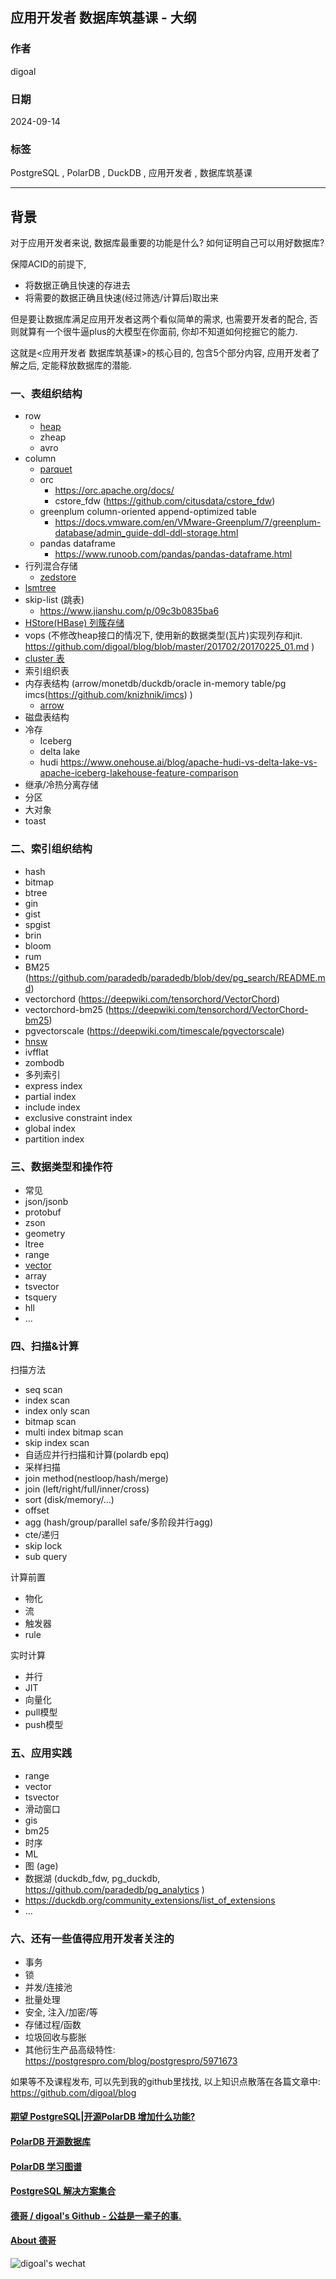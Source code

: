 ## 应用开发者 数据库筑基课 - 大纲      
                                                                                  
### 作者                                                      
digoal                                                      
                                                             
### 日期                                                           
2024-09-14                                                    
                                                          
### 标签                                                        
PostgreSQL , PolarDB , DuckDB , 应用开发者 , 数据库筑基课       
                                                                                 
----                                                          
                                                                        
## 背景     
  
对于应用开发者来说, 数据库最重要的功能是什么? 如何证明自己可以用好数据库?   
  
保障ACID的前提下,   
- 将数据正确且快速的存进去   
- 将需要的数据正确且快速(经过筛选/计算后)取出来   
  
但是要让数据库满足应用开发者这两个看似简单的需求, 也需要开发者的配合, 否则就算有一个很牛逼plus的大模型在你面前, 你却不知道如何挖掘它的能力.   
  
这就是<应用开发者 数据库筑基课>的核心目的, 包含5个部分内容, 应用开发者了解之后, 定能释放数据库的潜能.    
  
  
### 一、表组织结构   
- row 
    - [heap](../202409/20240919_02.md) 
    - zheap
    - avro 
- column
    - [parquet](../202410/20241015_01.md)
    - orc
        - https://orc.apache.org/docs/
        - cstore_fdw (https://github.com/citusdata/cstore_fdw)  
    - greenplum column-oriented append-optimized table
        - https://docs.vmware.com/en/VMware-Greenplum/7/greenplum-database/admin_guide-ddl-ddl-storage.html
    - pandas dataframe
        - https://www.runoob.com/pandas/pandas-dataframe.html  
- 行列混合存储
    - [zedstore](../202409/20240923_01.md)  
- [lsmtree](../202411/20241122_01.md)   
- skip-list (跳表)
    - https://www.jianshu.com/p/09c3b0835ba6  
- [HStore(HBase) 列簇存储](../202411/20241107_01.md)   
- vops (不修改heap接口的情况下, 使用新的数据类型(瓦片)实现列存和jit. https://github.com/digoal/blog/blob/master/201702/20170225_01.md )
- [cluster 表](../202410/20241024_01.md)  
- 索引组织表  
- 内存表结构  (arrow/monetdb/duckdb/oracle in-memory table/pg imcs(https://github.com/knizhnik/imcs) )
    - [arrow](../202501/20250127_01.md)   
- 磁盘表结构    
- 冷存
    - Iceberg  
    - delta lake
    - hudi  https://www.onehouse.ai/blog/apache-hudi-vs-delta-lake-vs-apache-iceberg-lakehouse-feature-comparison  
- 继承/冷热分离存储  
- 分区    
- 大对象   
- toast   
  
  
  
### 二、索引组织结构  
- hash  
- bitmap  
- btree  
- gin  
- gist  
- spgist  
- brin  
- bloom  
- rum  
- BM25  (https://github.com/paradedb/paradedb/blob/dev/pg_search/README.md)
- vectorchord (https://deepwiki.com/tensorchord/VectorChord)
- vectorchord-bm25 (https://deepwiki.com/tensorchord/VectorChord-bm25)
- pgvectorscale (https://deepwiki.com/timescale/pgvectorscale)
- [hnsw](../202506/20250624_03.md)  
- ivfflat  
- zombodb  
- 多列索引  
- express index 
- partial index 
- include index  
- exclusive constraint index  
- global index 
- partition index 
  
  
  
### 三、数据类型和操作符  
- 常见
- json/jsonb
- protobuf
- zson
- geometry  
- ltree  
- range  
- [vector](../202501/20250103_01.md)  
- array  
- tsvector  
- tsquery  
- hll  
- ...   
  
  
### 四、扫描&计算
扫描方法
- seq scan
- index scan
- index only scan
- bitmap scan
- multi index bitmap scan
- skip index scan
- 自适应并行扫描和计算(polardb epq)
- 采样扫描 
- join method(nestloop/hash/merge)
- join (left/right/full/inner/cross)
- sort (disk/memory/...) 
- offset 
- agg (hash/group/parallel safe/多阶段并行agg)
- cte/递归
- skip lock
- sub query
  
计算前置  
- 物化  
- 流  
- 触发器  
- rule  
   
实时计算  
- 并行  
- JIT
- 向量化
- pull模型
- push模型
  
  
### 五、应用实践  
- range  
- vector  
- tsvector  
- 滑动窗口  
- gis  
- bm25  
- 时序
- ML
- 图 (age) 
- 数据湖 (duckdb_fdw, pg_duckdb, https://github.com/paradedb/pg_analytics )
- https://duckdb.org/community_extensions/list_of_extensions  
- ...   
  
  
### 六、还有一些值得应用开发者关注的     
- 事务  
- 锁  
- 并发/连接池  
- 批量处理  
- 安全, 注入/加密/等  
- 存储过程/函数  
- 垃圾回收与膨胀
- 其他衍生产品高级特性: https://postgrespro.com/blog/postgrespro/5971673  
  
  
如果等不及课程发布, 可以先到我的github里找找, 以上知识点散落在各篇文章中: https://github.com/digoal/blog       
  
  
  
#### [期望 PostgreSQL|开源PolarDB 增加什么功能?](https://github.com/digoal/blog/issues/76 "269ac3d1c492e938c0191101c7238216")
  
  
#### [PolarDB 开源数据库](https://openpolardb.com/home "57258f76c37864c6e6d23383d05714ea")
  
  
#### [PolarDB 学习图谱](https://www.aliyun.com/database/openpolardb/activity "8642f60e04ed0c814bf9cb9677976bd4")
  
  
#### [PostgreSQL 解决方案集合](../201706/20170601_02.md "40cff096e9ed7122c512b35d8561d9c8")
  
  
#### [德哥 / digoal's Github - 公益是一辈子的事.](https://github.com/digoal/blog/blob/master/README.md "22709685feb7cab07d30f30387f0a9ae")
  
  
#### [About 德哥](https://github.com/digoal/blog/blob/master/me/readme.md "a37735981e7704886ffd590565582dd0")
  
  
![digoal's wechat](../pic/digoal_weixin.jpg "f7ad92eeba24523fd47a6e1a0e691b59")
  
